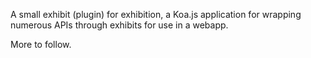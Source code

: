 A small exhibit (plugin) for exhibition, a Koa.js application for wrapping
numerous APIs through exhibits for use in a webapp.

More to follow.
